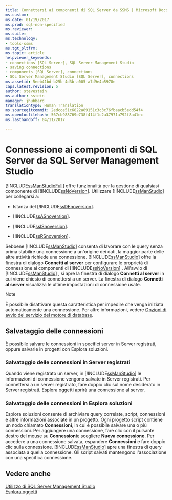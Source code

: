 ```yaml
---
title: Connettersi ai componenti di SQL Server da SSMS | Microsoft Docs
ms.custom: 
ms.date: 01/19/2017
ms.prod: sql-non-specified
ms.reviewer: 
ms.suite: 
ms.technology:
- tools-ssms
ms.tgt_pltfrm: 
ms.topic: article
helpviewer_keywords:
- connections [SQL Server], SQL Server Management Studio
- saving connections
- components [SQL Server], connections
- SQL Server Management Studio [SQL Server], connections
ms.assetid: 5eeb41bd-b25b-4d3b-a005-a7d9e4b5978e
caps.latest.revision: 5
author: stevestein
ms.author: sstein
manager: jhubbard
translationtype: Human Translation
ms.sourcegitcommit: 2edcce51c6822a89151c3c3c76fbaacb5edd54f4
ms.openlocfilehash: 567cb988769e738f414f1c2a37971a792f8a41ec
ms.lasthandoff: 04/11/2017

---
```

# <a name="connect-to-any-sql-server-component-from-sql-server-management-studio"></a>Connessione ai componenti di SQL Server da SQL Server Management Studio
[!INCLUDE[ssManStudioFull](../../includes/ssmanstudiofull_md.md)] offre funzionalità per la gestione di qualsiasi componente di [!INCLUDE[ssNoVersion](../../includes/ssnoversion_md.md)]. Utilizzare [!INCLUDE[ssManStudio](../../includes/ssmanstudio_md.md)] per collegarsi a:  
  
-   Istanza del [!INCLUDE[ssDEnoversion](../../includes/ssdenoversion_md.md)].  
  
-   [!INCLUDE[ssASnoversion](../../includes/ssasnoversion_md.md)].  
  
-   [!INCLUDE[ssISnoversion](../../includes/ssisnoversion_md.md)].  
  
-   [!INCLUDE[ssRSnoversion](../../includes/ssrsnoversion_md.md)].  
  
Sebbene [!INCLUDE[ssManStudio](../../includes/ssmanstudio_md.md)] consenta di lavorare con le query senza prima stabilire una connessione a un'origine dei dati, la maggior parte delle altre attività richiede una connessione. [!INCLUDE[ssManStudio](../../includes/ssmanstudio_md.md)] offre la finestra di dialogo **Connetti al server** per configurare le proprietà di connessione ai componenti di [!INCLUDE[ssNoVersion](../../includes/ssnoversion_md.md)] . All'avvio di [!INCLUDE[ssManStudio](../../includes/ssmanstudio_md.md)] , si apre la finestra di dialogo **Connetti al server** in cui viene chiesto di connettersi a un server. La finestra di dialogo **Connetti al server** visualizza le ultime impostazioni di connessione usate.  
  
> [!NOTE]  
> È possibile disattivare questa caratteristica per impedire che venga iniziata automaticamente una connessione. Per altre informazioni, vedere [Opzioni di avvio del servizio del motore di database](http://msdn.microsoft.com/en-us/d373298b-f6cf-458a-849d-7083ecb54ef5).  
  
## <a name="saving-connections"></a>Salvataggio delle connessioni  
È possibile salvare le connessioni in specifici server in Server registrati, oppure salvarle in progetti con Esplora soluzioni.  
  
### <a name="saving-connections-in-registered-servers"></a>Salvataggio delle connessioni in Server registrati  
Quando viene registrato un server, in [!INCLUDE[ssManStudio](../../includes/ssmanstudio_md.md)] le informazioni di connessione vengono salvate in Server registrati. Per connettersi a un server registrato, fare doppio clic sul nome desiderato in Server registrati. Esplora oggetti aprirà una connessione al server.  
  
### <a name="saving-connections-in-solution-explorer"></a>Salvataggio delle connessioni in Esplora soluzioni  
Esplora soluzioni consente di archiviare query correlate, script, connessioni e altre informazioni associate in un progetto. Ogni progetto script contiene un nodo chiamato **Connessioni**, in cui è possibile salvare una o più connessioni. Per aggiungere una connessione, fare clic con il pulsante destro del mouse su **Connessioni**e scegliere **Nuova connessione**. Per accedere a una connessione salvata, espandere **Connessioni** e fare doppio clic sulla connessione. [!INCLUDE[ssManStudio](../../includes/ssmanstudio_md.md)] apre una finestra di query associata a quella connessione. Gli script salvati mantengono l'associazione con una specifica connessione.  
  
## <a name="see-also"></a>Vedere anche  
[Utilizzo di SQL Server Management Studio](../../ssms/use-sql-server-management-studio.md)  
[Esplora oggetti](../../ssms/object/object-explorer.md)  
  


